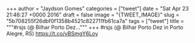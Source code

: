 
+++
author = "Jaydson Gomes"
categories = ["tweet"]
date = "Sat Apr 23 21:46:27 +0000 2016"
draft = false
image = "{TWEET_IMAGE}"
slug = "5b708255f26dbf0f1358b4521c822711fb61ca7a"
tags = ["tweet"]
title = """#rsjs (@ Bilhar Porto Dez..."""
+++
#rsjs (@ Bilhar Porto Dez in Porto Alegre, RS) https://t.co/vBSmgY6Loy
